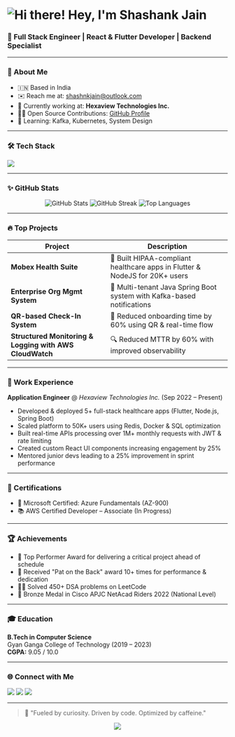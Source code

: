 # ![Hi there!](https://user-images.githubusercontent.com/18350557/176309783-0785949b-9127-417c-8b55-ab5a4333674e.gif) Hey, I'm Shashank Jain

### 🚀 Full Stack Engineer | React & Flutter Developer | Backend Specialist

---

### 📍 About Me

* 🇮🇳 Based in India  
* ✉️ Reach me at: [shashnkjain@outlook.com](mailto:shashnkjain@outlook.com)  
* 🔨 Currently working at: **Hexaview Technologies Inc.**  
* 👨‍💻 Open Source Contributions: [GitHub Profile](https://github.com/jainshashank7125)  
* 🌱 Learning: Kafka, Kubernetes, System Design

---

### 🛠️ Tech Stack

<p align="left">
  <img src="https://skillicons.dev/icons?i=js,ts,java,react,redux,nextjs,flutter,tailwind,materialui,nodejs,express,spring,docker,aws,gcp,mysql,postgres,mongodb,redis,kubernetes,graphql,postman,git,figma" />
</p>

---

### ✨ GitHub Stats

<p align="center">
  <img src="https://github-readme-stats.vercel.app/api?username=jainshashank7125&show_icons=true&count_private=true&theme=radical" alt="GitHub Stats"/>
  <img src="https://github-readme-streak-stats.herokuapp.com/?user=jainshashank7125&theme=radical" alt="GitHub Streak"/>
  <img src="https://github-readme-stats.vercel.app/api/top-langs/?username=jainshashank7125&layout=compact&theme=radical" alt="Top Languages"/>
</p>

---

### 🔥 Top Projects

| Project                                                                                      | Description                                                                 |
| -------------------------------------------------------------------------------------------- | --------------------------------------------------------------------------- |
| **Mobex Health Suite**                                                                       | 🏥 Built HIPAA-compliant healthcare apps in Flutter & NodeJS for 20K+ users |
| **Enterprise Org Mgmt System**                                                               | 🏢 Multi-tenant Java Spring Boot system with Kafka-based notifications       |
| **QR-based Check-In System**                                                                 | 📲 Reduced onboarding time by 60% using QR & real-time flow                  |
| **Structured Monitoring & Logging with AWS CloudWatch**                                      | 🔍 Reduced MTTR by 60% with improved observability                          |

---

### 💼 Work Experience

**Application Engineer** @ *Hexaview Technologies Inc.* (Sep 2022 – Present)  
- Developed & deployed 5+ full-stack healthcare apps (Flutter, Node.js, Spring Boot)  
- Scaled platform to 50K+ users using Redis, Docker & SQL optimization  
- Built real-time APIs processing over 1M+ monthly requests with JWT & rate limiting  
- Created custom React UI components increasing engagement by 25%  
- Mentored junior devs leading to a 25% improvement in sprint performance

---

### 📜 Certifications

- 🏅 Microsoft Certified: Azure Fundamentals (AZ-900)  
- 📚 AWS Certified Developer – Associate (In Progress)

---

### 🏆 Achievements

- 🥇 Top Performer Award for delivering a critical project ahead of schedule  
- 🙌 Received "Pat on the Back" award 10+ times for performance & dedication  
- 👨‍💻 Solved 450+ DSA problems on LeetCode  
- 🥉 Bronze Medal in Cisco APJC NetAcad Riders 2022 (National Level)

---

### 🎓 Education

**B.Tech in Computer Science**  
Gyan Ganga College of Technology (2019 – 2023)  
**CGPA:** 9.05 / 10.0

---

### 🌐 Connect with Me

<p align="left">
  <a href="https://linkedin.com/in/shashankjain7125" target="_blank"><img src="https://img.shields.io/badge/LinkedIn-blue?style=flat-square&logo=linkedin"/></a>
  <a href="https://github.com/jainshashank7125" target="_blank"><img src="https://img.shields.io/github/followers/jainshashank7125?style=social"/></a>
  <a href="https://leetcode.com/u/Jainshashank/" target="_blank"><img src="https://img.shields.io/badge/LeetCode-Jainshashank-orange?style=flat-square&logo=leetcode"/></a>
</p>

---

> 💬 "Fueled by curiosity. Driven by code. Optimized by caffeine."

<p align="center">
  <img src="https://readme-typing-svg.herokuapp.com?font=Fira+Code&size=22&pause=1000&color=10B981&center=true&vCenter=true&width=435&lines=Building+robust+systems+at+scale...;Flutter+%2B+React+%2B+Java+Dev;Always+learning+and+iterating"/>
</p>
